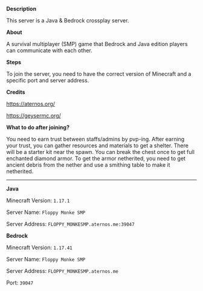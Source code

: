 **Description**

This server is a Java & Bedrock crossplay server.

**About**

A survival multiplayer (SMP) game that Bedrock and Java edition players can communicate with each other.

**Steps**

To join the server, you need to have the correct version of Minecraft and a specific port and server address.

**Credits**

https://aternos.org/

https://geysermc.org/

**What to do after joining?**

You need to earn trust between staffs/admins by pvp-ing. After earning your trust, you can gather resources and materials to get a shelter. There will be a starter kit near the spawn. You can break the chest once to get full enchanted diamond armor. To get the armor netherited, you need to get ancient debris from the nether and use a smithing table to make it netherited.

---
**Java**

Minecraft Version: `1.17.1`

Server Name: `Floppy Monke SMP`

Server Address: `FLOPPY_MONKESMP.aternos.me:39047`


**Bedrock**

Minecraft Version: `1.17.41`

Server Name: `Floppy Monke SMP`

Server Address: `FLOPPY_MONKESMP.aternos.me`

Port: `39047`
